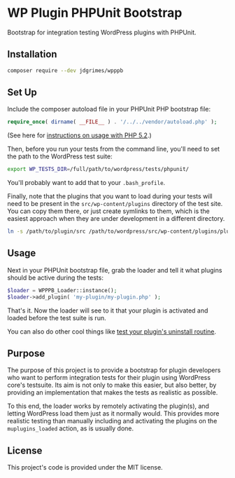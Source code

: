 # WP Plugin PHPUnit Bootstrap

Bootstrap for integration testing WordPress plugins with PHPUnit.

## Installation

```bash
composer require --dev jdgrimes/wpppb
```

## Set Up

Include the composer autoload file in your PHPUnit PHP bootstrap file:

```php
require_once( dirname( __FILE__ ) . '/../../vendor/autoload.php' );
```

(See here for [instructions on usage with PHP 5.2](https://github.com/JDGrimes/wpppb/wiki/PHP-5.2).)

Then, before you run your tests from the command line, you'll need to set the path
to the WordPress test suite:

```bash
export WP_TESTS_DIR=/full/path/to/wordpress/tests/phpunit/
```

You'll probably want to add that to your `.bash_profile`.

Finally, note that the plugins that you want to load during your tests will need
to be present in the `src/wp-content/plugins` directory of the test site. You can
copy them there, or just create symlinks to them, which is the easiest approach
when they are under development in a different directory.

```bash
ln -s /path/to/plugin/src /path/to/wordpress/src/wp-content/plugins/plugin
```

## Usage

Next in your PHPUnit bootstrap file, grab the loader and tell it what plugins
should be active during the tests:

```php
$loader = WPPPB_Loader::instance();
$loader->add_plugin( 'my-plugin/my-plugin.php' );
```

That's it. Now the loader will see to it that your plugin is activated and loaded
before the test suite is run.

You can also do other cool things like [test your plugin's uninstall routine](https://github.com/JDGrimes/wpppb/wiki/Testing-Uninstallation).

## Purpose

The purpose of this project is to provide a bootstrap for plugin developers who want
to perform integration tests for their plugin using WordPress core's testsuite. Its
aim is not only to make this easier, but also better, by providing an implementation
that makes the tests as realistic as possible.

To this end, the loader works by remotely activating the plugin(s), and letting
WordPress load them just as it normally would. This provides more realistic testing
than manually including and activating the plugins on the `muplugins_loaded` action,
as is usually done.

## License

This project's code is provided under the MIT license.
